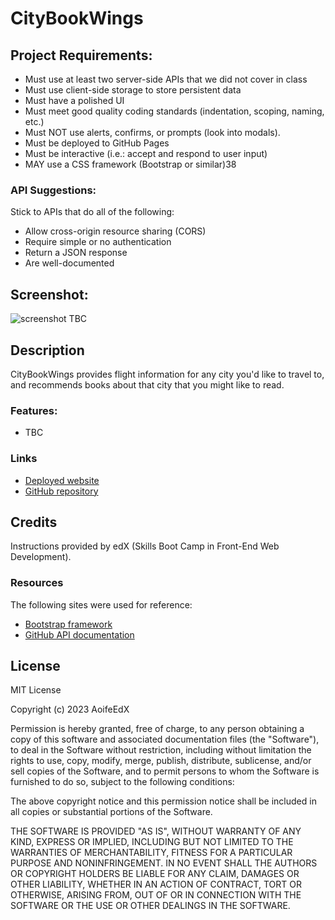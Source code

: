 # CityBookWings

## Project Requirements:
* Must use at least two server-side APIs that we did not cover in class
* Must use client-side storage to store persistent data
* Must have a polished UI
* Must meet good quality coding standards (indentation, scoping, naming, etc.)
* Must NOT use alerts, confirms, or prompts (look into modals).
* Must be deployed to GitHub Pages
* Must be interactive (i.e.: accept and respond to user input)
* MAY use a CSS framework (Bootstrap or similar)38

### API Suggestions:
Stick to APIs that do all of the following:
* Allow cross-origin resource sharing (CORS)
* Require simple or no authentication
* Return a JSON response
* Are well-documented

## Screenshot:

![screenshot TBC](#)


## Description

CityBookWings provides flight information for any city you'd like to travel to, and recommends books about that city that you might like to read.

### Features:
* TBC

### Links

* [Deployed website](https://aoifeedx.github.io/city-book-wings/)
* [GitHub repository](https://github.com/AoifeEdX/city-book-wings)

## Credits

Instructions provided by edX (Skills Boot Camp in Front-End Web Development). 

### Resources

The following sites were used for reference:

* [Bootstrap framework](https://getbootstrap.com/)
* [GitHub API documentation](https://docs.github.com/en)

## License

MIT License

Copyright (c) 2023 AoifeEdX

Permission is hereby granted, free of charge, to any person obtaining a copy of this software and associated documentation files (the "Software"), to deal in the Software without restriction, including without limitation the rights to use, copy, modify, merge, publish, distribute, sublicense, and/or sell copies of the Software, and to permit persons to whom the Software is furnished to do so, subject to the following conditions:

The above copyright notice and this permission notice shall be included in all copies or substantial portions of the Software.

THE SOFTWARE IS PROVIDED "AS IS", WITHOUT WARRANTY OF ANY KIND, EXPRESS OR IMPLIED, INCLUDING BUT NOT LIMITED TO THE WARRANTIES OF MERCHANTABILITY, FITNESS FOR A PARTICULAR PURPOSE AND NONINFRINGEMENT. IN NO EVENT SHALL THE AUTHORS OR COPYRIGHT HOLDERS BE LIABLE FOR ANY CLAIM, DAMAGES OR OTHER LIABILITY, WHETHER IN AN ACTION OF CONTRACT, TORT OR OTHERWISE, ARISING FROM, OUT OF OR IN CONNECTION WITH THE SOFTWARE OR THE USE OR OTHER DEALINGS IN THE
SOFTWARE.
